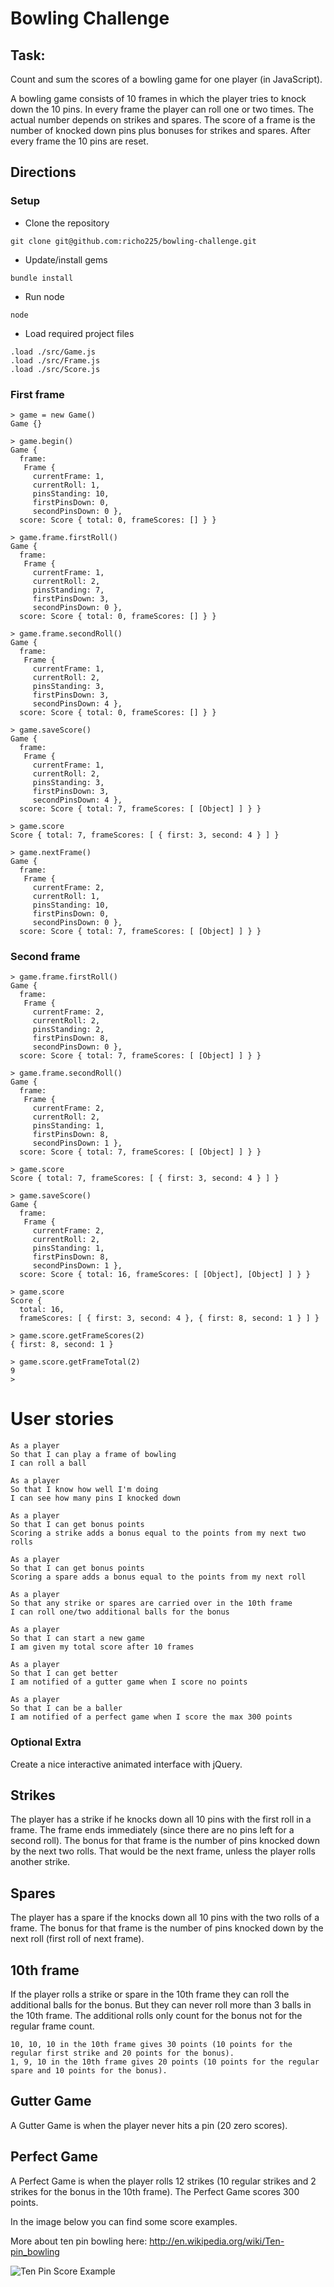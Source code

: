 
Bowling Challenge
=================

Task:
-----

Count and sum the scores of a bowling game for one player (in JavaScript).

A bowling game consists of 10 frames in which the player tries to knock down the 10 pins. In every frame the player can roll one or two times. The actual number depends on strikes and spares. The score of a frame is the number of knocked down pins plus bonuses for strikes and spares. After every frame the 10 pins are reset.

## Directions

### Setup

* Clone the repository
```
git clone git@github.com:richo225/bowling-challenge.git
```
* Update/install gems
```
bundle install
```
* Run node
```
node
```
* Load required project files
```
.load ./src/Game.js
.load ./src/Frame.js
.load ./src/Score.js
```

### First frame

```
> game = new Game()
Game {}

> game.begin()
Game {
  frame:
   Frame {
     currentFrame: 1,
     currentRoll: 1,
     pinsStanding: 10,
     firstPinsDown: 0,
     secondPinsDown: 0 },
  score: Score { total: 0, frameScores: [] } }

> game.frame.firstRoll()
Game {
  frame:
   Frame {
     currentFrame: 1,
     currentRoll: 2,
     pinsStanding: 7,
     firstPinsDown: 3,
     secondPinsDown: 0 },
  score: Score { total: 0, frameScores: [] } }

> game.frame.secondRoll()
Game {
  frame:
   Frame {
     currentFrame: 1,
     currentRoll: 2,
     pinsStanding: 3,
     firstPinsDown: 3,
     secondPinsDown: 4 },
  score: Score { total: 0, frameScores: [] } }

> game.saveScore()
Game {
  frame:
   Frame {
     currentFrame: 1,
     currentRoll: 2,
     pinsStanding: 3,
     firstPinsDown: 3,
     secondPinsDown: 4 },
  score: Score { total: 7, frameScores: [ [Object] ] } }

> game.score
Score { total: 7, frameScores: [ { first: 3, second: 4 } ] }

> game.nextFrame()
Game {
  frame:
   Frame {
     currentFrame: 2,
     currentRoll: 1,
     pinsStanding: 10,
     firstPinsDown: 0,
     secondPinsDown: 0 },
  score: Score { total: 7, frameScores: [ [Object] ] } }
```
### Second frame
```
> game.frame.firstRoll()
Game {
  frame:
   Frame {
     currentFrame: 2,
     currentRoll: 2,
     pinsStanding: 2,
     firstPinsDown: 8,
     secondPinsDown: 0 },
  score: Score { total: 7, frameScores: [ [Object] ] } }

> game.frame.secondRoll()
Game {
  frame:
   Frame {
     currentFrame: 2,
     currentRoll: 2,
     pinsStanding: 1,
     firstPinsDown: 8,
     secondPinsDown: 1 },
  score: Score { total: 7, frameScores: [ [Object] ] } }

> game.score
Score { total: 7, frameScores: [ { first: 3, second: 4 } ] }

> game.saveScore()
Game {
  frame:
   Frame {
     currentFrame: 2,
     currentRoll: 2,
     pinsStanding: 1,
     firstPinsDown: 8,
     secondPinsDown: 1 },
  score: Score { total: 16, frameScores: [ [Object], [Object] ] } }

> game.score
Score {
  total: 16,
  frameScores: [ { first: 3, second: 4 }, { first: 8, second: 1 } ] }

> game.score.getFrameScores(2)
{ first: 8, second: 1 }

> game.score.getFrameTotal(2)
9
>
```


# User stories

```
As a player
So that I can play a frame of bowling
I can roll a ball
```
```
As a player
So that I know how well I'm doing
I can see how many pins I knocked down
```
```
As a player
So that I can get bonus points
Scoring a strike adds a bonus equal to the points from my next two rolls
```
```
As a player
So that I can get bonus points
Scoring a spare adds a bonus equal to the points from my next roll
```
```
As a player
So that any strike or spares are carried over in the 10th frame
I can roll one/two additional balls for the bonus
```
```
As a player
So that I can start a new game
I am given my total score after 10 frames
```
```
As a player
So that I can get better
I am notified of a gutter game when I score no points
```
```
As a player
So that I can be a baller
I am notified of a perfect game when I score the max 300 points
```

### Optional Extra

Create a nice interactive animated interface with jQuery.

## Strikes

The player has a strike if he knocks down all 10 pins with the first roll in a frame. The frame ends immediately (since there are no pins left for a second roll). The bonus for that frame is the number of pins knocked down by the next two rolls. That would be the next frame, unless the player rolls another strike.

## Spares

The player has a spare if the knocks down all 10 pins with the two rolls of a frame. The bonus for that frame is the number of pins knocked down by the next roll (first roll of next frame).

## 10th frame

If the player rolls a strike or spare in the 10th frame they can roll the additional balls for the bonus. But they can never roll more than 3 balls in the 10th frame. The additional rolls only count for the bonus not for the regular frame count.

    10, 10, 10 in the 10th frame gives 30 points (10 points for the regular first strike and 20 points for the bonus).
    1, 9, 10 in the 10th frame gives 20 points (10 points for the regular spare and 10 points for the bonus).

## Gutter Game

A Gutter Game is when the player never hits a pin (20 zero scores).

## Perfect Game

A Perfect Game is when the player rolls 12 strikes (10 regular strikes and 2 strikes for the bonus in the 10th frame). The Perfect Game scores 300 points.

In the image below you can find some score examples.

More about ten pin bowling here: http://en.wikipedia.org/wiki/Ten-pin_bowling

![Ten Pin Score Example](images/example_ten_pin_scoring.png)
